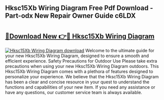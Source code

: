 ## Hksc15Xb Wiring Diagram Free Pdf Download - Part-odx New Repair Owner Guide c6LDX

# <h2><a href="http://dft9kd.blite.top/?on=Hksc15Xb+Wiring+Diagram">🔗Download New 👉🔴 Hksc15Xb Wiring Diagram</a></h2>

[![Hksc15Xb Wiring Diagram download](https://i.imgur.com/lujVjoI.png)](http://dft9kd.blite.top/?on=Hksc15Xb+Wiring+Diagram)
Welcome to the ultimate guide for your new Hksc15Xb Wiring Diagram, designed to ensure a smooth and efficient experience. Safety Precautions for Outdoor Use Please take extra precautions when using your new Hksc15Xb Wiring Diagram outdoors. This Hksc15Xb Wiring Diagram comes with a plethora of features designed to personalize your experience. We believe that the Hksc15Xb Wiring Diagram has been a clear and concise resource in your quest to understand the functions and capabilities of your new item. If you need any assistance or have any questions, our customer service team is always available.
